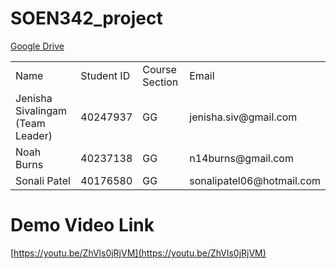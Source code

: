 # SOEN342_project

<a href="https://drive.google.com/drive/folders/1zHTf5f2B11c5du5uwp1CRVijzhH4IG0c?usp=drive_link">Google Drive</a>

<table>
  <tr>
    <td>Name</td>
    <td>Student ID</td>
    <td>Course Section</td>
    <td>Email</td>
  </tr>

  <tr>
    <td>Jenisha Sivalingam (Team Leader)</td>
    <td>40247937</td>
    <td>GG</td>
    <td>jenisha.siv@gmail.com</td>
  </tr>

 <tr>
    <td>Noah Burns</td>
    <td>40237138</td>
    <td>GG</td>
    <td>n14burns@gmail.com</td>
  </tr>

   <tr>
    <td>Sonali Patel</td>
    <td>40176580</td>
    <td>GG</td>
    <td>sonalipatel06@hotmail.com</td>
  </tr>

  </table>


  # Demo Video Link

  [https://youtu.be/ZhVls0jRjVM](https://youtu.be/ZhVls0jRjVM)
